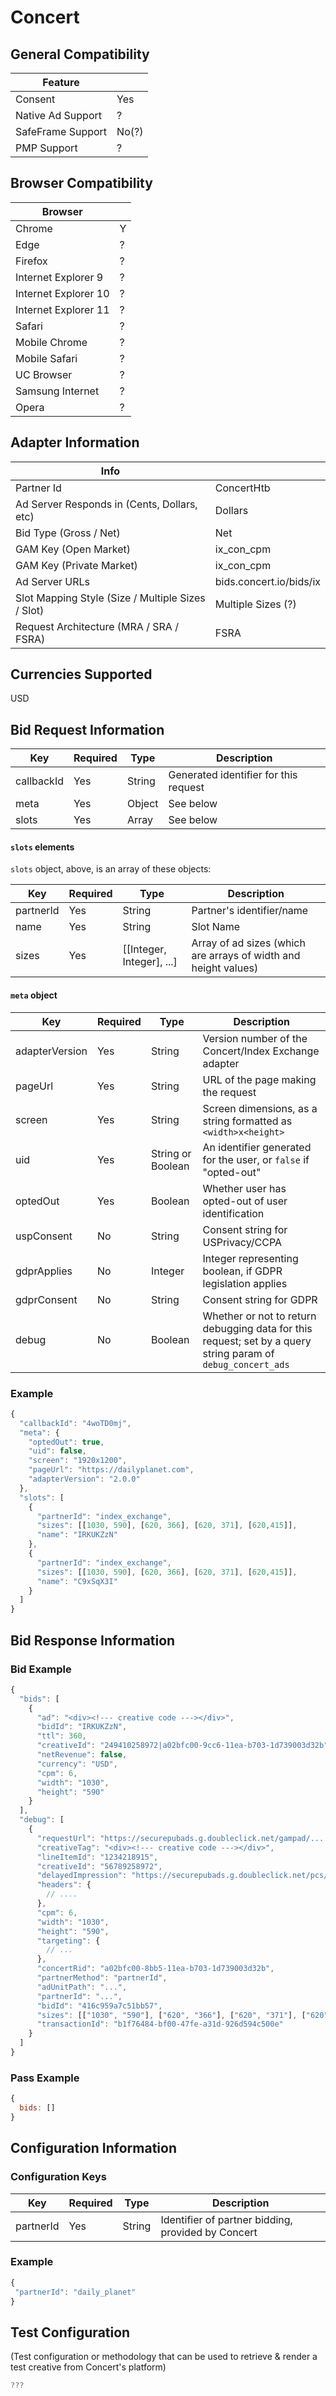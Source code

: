# Concert
## General Compatibility
| Feature           |       |
|-------------------|-------|
| Consent           | Yes   |
| Native Ad Support | ?     |
| SafeFrame Support | No(?) |
| PMP Support       | ?     |

## Browser Compatibility
| Browser              |   |
|----------------------|---|
| Chrome               | Y |
| Edge                 | ? |
| Firefox              | ? |
| Internet Explorer 9  | ? |
| Internet Explorer 10 | ? |
| Internet Explorer 11 | ? |
| Safari               | ? |
| Mobile Chrome        | ? |
| Mobile Safari        | ? |
| UC Browser           | ? |
| Samsung Internet     | ? |
| Opera                | ? |

## Adapter Information
| Info                                              |                         |
|---------------------------------------------------|-------------------------|
| Partner Id                                        | ConcertHtb              |
| Ad Server Responds in (Cents, Dollars, etc)       | Dollars                 |
| Bid Type (Gross / Net)                            | Net                     |
| GAM Key (Open Market)                             | ix_con_cpm              |
| GAM Key (Private Market)                          | ix_con_cpm              |
| Ad Server URLs                                    | bids.concert.io/bids/ix |
| Slot Mapping Style (Size / Multiple Sizes / Slot) | Multiple Sizes (?)      |
| Request Architecture (MRA / SRA / FSRA)           | FSRA                    |

## Currencies Supported

USD

## Bid Request Information

| Key        | Required | Type   | Description                           |
|------------|----------|--------|---------------------------------------|
| callbackId | Yes      | String | Generated identifier for this request |
| meta       | Yes      | Object | See below                             |
| slots      | Yes      | Array  | See below                             |

#### `slots` elements

`slots` object, above, is an array of these objects:

| Key       | Required | Type                      | Description                                                     |
|-----------|----------|---------------------------|-----------------------------------------------------------------|
| partnerId | Yes      | String                    | Partner's identifier/name                                       |
| name      | Yes      | String                    | Slot Name                                                       |
| sizes     | Yes      | [[Integer, Integer], ...] | Array of ad sizes (which are arrays of width and height values) |

#### `meta` object

| Key            | Required | Type              | Description                                                                                                  |
|----------------|----------|-------------------|--------------------------------------------------------------------------------------------------------------|
| adapterVersion | Yes      | String            | Version number of the Concert/Index Exchange adapter                                                         |
| pageUrl        | Yes      | String            | URL of the page making the request                                                                           |
| screen         | Yes      | String            | Screen dimensions, as a string formatted as `<width>x<height>`                                               |
| uid            | Yes      | String or Boolean | An identifier generated for the user, or `false` if "opted-out"                                              |
| optedOut       | Yes      | Boolean           | Whether user has opted-out of user identification                                                            |
| uspConsent     | No       | String            | Consent string for USPrivacy/CCPA                                                                            |
| gdprApplies    | No       | Integer           | Integer representing boolean, if GDPR legislation applies                                                    |
| gdprConsent    | No       | String            | Consent string for GDPR                                                                                      |
| debug          | No       | Boolean           | Whether or not to return debugging data for this request; set by a query string param of `debug_concert_ads` |

### Example
```javascript
{
  "callbackId": "4woTD0mj",
  "meta": {
    "optedOut": true,
    "uid": false,
    "screen": "1920x1200",
    "pageUrl": "https://dailyplanet.com",
    "adapterVersion": "2.0.0"
  },
  "slots": [
    {
      "partnerId": "index_exchange",
      "sizes": [[1030, 590], [620, 366], [620, 371], [620,415]],
      "name": "IRKUKZzN"
    },
    {
      "partnerId": "index_exchange",
      "sizes": [[1030, 590], [620, 366], [620, 371], [620,415]],
      "name": "C9xSqX3I"
    }
  ]
}
```

## Bid Response Information
### Bid Example
```javascript
{
  "bids": [
    {
      "ad": "<div><!--- creative code ---></div>",
      "bidId": "IRKUKZzN",
      "ttl": 360,
      "creativeId": "249410258972|a02bfc00-9cc6-11ea-b703-1d739003d32b",
      "netRevenue": false,
      "currency": "USD",
      "cpm": 6,
      "width": "1030",
      "height": "590"
    }
  ],
  "debug": [
    {
      "requestUrl": "https://securepubads.g.doubleclick.net/gampad/......",
      "creativeTag": "<div><!--- creative code ---></div>",
      "lineItemId": "1234218915",
      "creativeId": "56789258972",
      "delayedImpression": "https://securepubads.g.doubleclick.net/pcs/view?xai=.........",
      "headers": {
        // ....
      },
      "cpm": 6,
      "width": "1030",
      "height": "590",
      "targeting": {
        // ...
      },
      "concertRid": "a02bfc00-8bb5-11ea-b703-1d739003d32b",
      "partnerMethod": "partnerId",
      "adUnitPath": "...",
      "partnerId": "...",
      "bidId": "416c959a7c51bb57",
      "sizes": [["1030", "590"], ["620", "366"], ["620", "371"], ["620", "415"]],
      "transactionId": "b1f76484-bf00-47fe-a31d-926d594c500e"
    }
  ]
}
```

### Pass Example
```javascript
{
  bids: []
}
```

## Configuration Information
### Configuration Keys
| Key       | Required | Type   | Description                                        |
|-----------|----------|--------|----------------------------------------------------|
| partnerId | Yes      | String | Identifier of partner bidding, provided by Concert |

### Example
```javascript
{
 "partnerId": "daily_planet"
}
```

## Test Configuration
(Test configuration or methodology that can be used to retrieve & render a test creative from Concert's platform)
```javascript
???
```
